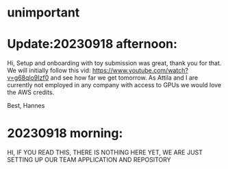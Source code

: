 # unimportant

# Update:20230918 afternoon:

Hi,
Setup and onboarding with toy submission was great, thank you for that.
We will initially follow this vid: https://www.youtube.com/watch?v=g68qlo9Izf0 and see how far we get tomorrow.
As Attila and I are currently not employed in any company with access to GPUs we would love the AWS credits.

Best,
Hannes


# 20230918 morning:
HI, IF YOU READ THIS, THERE IS NOTHING HERE YET, WE ARE JUST SETTING UP OUR TEAM APPLICATION AND REPOSITORY
